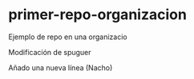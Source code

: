 # primer-repo-organizacion
Ejemplo de repo en una organizacio

Modificación de spuguer

Añado una nueva línea (Nacho)
